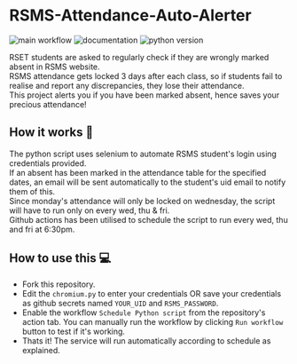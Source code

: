 # RSMS-Attendance-Auto-Alerter

![main workflow](https://img.shields.io/github/actions/workflow/status/notalanjoseph/RSMS-Attendance-Auto-Alerter/actions.yml?logo=github)
![documentation](https://img.shields.io/readthedocs/gspread?logo=readthedocs)
![python version](https://img.shields.io/pypi/pyversions/gspread?style=pypi)
 
RSET students are asked to regularly check if they are wrongly marked absent in RSMS website.  
RSMS attendance gets locked 3 days after each class, so if students fail to realise and report any discrepancies, they lose their attendance.  
This project alerts you if you have been marked absent, hence saves your precious attendance!

## How it works 🧠

The python script uses selenium to automate RSMS student's login using credentials provided.  
If an absent has been marked in the attendance table for the specified dates, an email will be sent automatically to the student's uid email to notify them of this.  
Since monday's attendance will only be locked on wednesday, the script will have to run only on every wed, thu & fri.  
Github actions has been utilised to schedule the script to run every wed, thu and fri at 6:30pm.

## How to use this 💻

- Fork this repository.  
- Edit the `chromium.py` to enter your credentials OR save your credentials as github secrets named `YOUR_UID` and `RSMS_PASSWORD`.
- Enable the workflow `Schedule Python script` from the repository's action tab. You can manually run the workflow by clicking `Run workflow` button to test if it's working.
- Thats it! The service will run automatically according to schedule as explained.